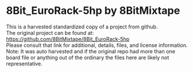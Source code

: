 
# 8Bit_EuroRack-5hp by 8BitMixtape  
This is a harvested standardized copy of a project from github.  
The original project can be found at:  
https://github.com/8BitMixtape/8Bit_EuroRack-5hp  
Please consult that link for additional, details, files, and license information.  
Note: It was auto harvested and if the original repo had more than one board file or anything out of the ordinary the files here are likely not representative.  
    